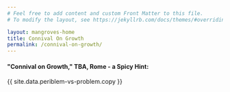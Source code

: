 ```yaml
---
# Feel free to add content and custom Front Matter to this file.
# To modify the layout, see https://jekyllrb.com/docs/themes/#overriding-theme-defaults

layout: mangroves-home
title: Connival On Growth
permalink: /connival-on-growth/
---
```


<head>
    <meta charset="UTF-8" />
    <meta name="viewport" content="width=device-width, initial-scale=1.0">
    <link rel="stylesheet" type="text/css" href="../css/readmore-styles.css" />
    
</head>

<body id="connival-body">
     <div id="wrapper">
    <div class="right-border-box">
      <div class="idea">
        <div id="connival-copy">
          <h4>"Connival on Growth," TBA, Rome - a Spicy Hint:</h4>
          <p>{{ site.data.periblem-vs-problem.copy }}</p>
        </div>
      </div>
    </div>
</body>